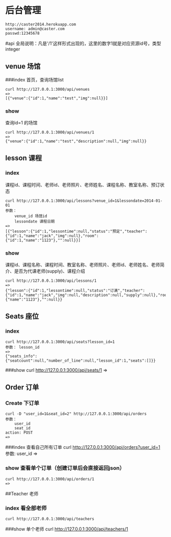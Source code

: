 # 后台管理
    http://caster2014.herokuapp.com
    username: admin@caster.com
    passwd:12345678

#api
全局说明：凡是'/1'这样形式出现的，这里的数字1就是对应资源id号，类型integer

## venue 场馆
###index
首页，查询场馆list

    curl http://127.0.0.1:3000/api/venues                            
    =>
    [{"venue":{"id":1,"name":"test","img":null}}]

### show
查询id=1 的场馆

    curl http://127.0.0.1:3000/api/venues/1                   
    =>
    {"venue":{"id":1,"name":"test","description":null,"img":null}}

## lesson 课程
### index
课程id、课程时间、老师id、老师照片、老师姓名、课程名称、教室名称、预订状态

    curl http://127.0.0.1:3000/api/lessons?venue_id=1&lessondate=2014-01-01 
    参数：
        venue_id 场馆id
        lessondate 课程日期
    =>
    [{"lesson":{"id":1,"lessontime":null,"status":"预定","teacher":{"id":1,"name":"jack","img":null},"room":{"id":1,"name":"1123"},"":null}}]

### show
课程id、课程名称、课程时间、教室名称、老师照片、老师id、老师姓名、老师简介、是否为代课老师(supply)、课程介绍

    curl http://127.0.0.1:3000/api/lessons/1
    =>
    {"lesson":{"id":1,"lessontime":null,"status":"订满","teacher":{"id":1,"name":"jack","img":null,"description":null,"supply":null},"room":{"name":"1123"},"":null}}

## Seats 座位
### index
    curl http://127.0.0.1:3000/api/seats?lesson_id=1
    参数： lesson_id
    =>
    {"seats_info":{"seatcount":null,"number_of_line":null,"lesson_id":1,"seats":[]}}

###show
    curl http://127.0.0.1:3000/api/seats/1
    =>

## Order 订单
### Create 下订单
    curl -D "user_id=1&seat_id=2" http://127.0.0.1:3000/api/orders
    参数：
        user_id
        seat_id
    action: POST
    =>
###index 查看自己所有订单
    curl http://127.0.0.1:3000/api/orders?user_id=1
    参数:
        user_id
    =>
### show 查看单个订单（创建订单后会直接返回json）
    curl http://127.0.0.1:3000/api/orders/1
    =>

##Teacher 老师
### index 看全部老师
    curl http://127.0.0.1:3000/api/teachers

###show 单个老师
    curl http://127.0.0.1:3000/api/teachers/1    